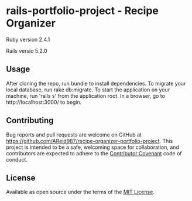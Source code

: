 # rails-portfolio-project - Recipe Organizer
Ruby version 2.4.1

Rails versio 5.2.0
## Usage

After cloning the repo, run bundle to install dependencies. To migrate your local database, run rake db:migrate. To start the application on your machine, run 'rails s' from the application root.  In a browser, go to http://localhost:3000/ to begin.

## Contributing

Bug reports and pull requests are welcome on GitHub at https://github.com/AReid987/recipe-organizer-portfolio-project. This project is intended to be a safe, welcoming space for collaboration, and contributors are expected to adhere to the [Contributor Covenant](contributor-covenant.org) code of conduct.


## License

Available as open source under the terms of the [MIT License](http://opensource.org/licenses/MIT).
